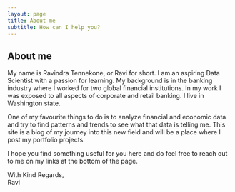 ```yaml
---
layout: page
title: About me
subtitle: How can I help you?
---
```


## About me

My name is Ravindra Tennekone, or Ravi for short. I am an aspiring Data Scientist with a passion for learning. My background is in the banking industry where I worked for two global financial institutions. In my work I was exposed to all aspects of corporate and retail banking. I live in Washington state.  
  
One of my favourite things to do is to analyze financial and economic data and try to find patterns and trends to see what that data is telling me. This site is a blog of my journey into this new field and will be a place where I post my portfolio projects.  

I hope you find something useful for you here and do feel free to reach out to me on my links at the bottom of the page.  

With Kind Regards,  
Ravi



